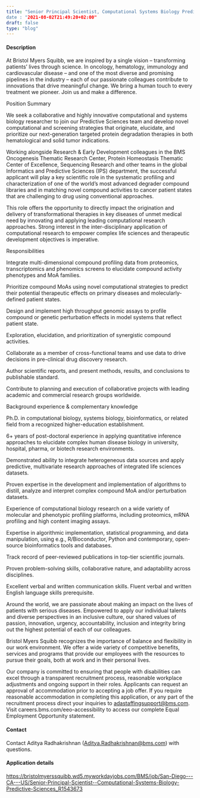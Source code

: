 ```yaml
---
title: "Senior Principal Scientist, Computational Systems Biology Predictive Sciences
date : "2021-08-02T21:49:20+02:00"
draft: false
type: "blog"
---
```


#### Description

At Bristol Myers Squibb, we are inspired by a single vision – transforming patients’ lives through science. In oncology, hematology, immunology and cardiovascular disease – and one of the most diverse and promising pipelines in the industry – each of our passionate colleagues contribute to innovations that drive meaningful change. We bring a human touch to every treatment we pioneer. Join us and make a difference.

Position Summary

We seek a collaborative and highly innovative computational and systems biology researcher to join our Predictive Sciences team and develop novel computational and screening strategies that originate, elucidate, and prioritize our next-generation targeted protein degradation therapies in both hematological and solid tumor indications. 

Working alongside Research & Early Development colleagues in the BMS Oncogenesis Thematic Research Center, Protein Homeostasis Thematic Center of Excellence, Sequencing Research and other teams in the global Informatics and Predictive Sciences (IPS) department, the successful applicant will play a key scientific role in the systematic profiling and characterization of one of the world’s most advanced degrader compound libraries and in matching novel compound activities to cancer patient states that are challenging to drug using conventional approaches. 

This role offers the opportunity to directly impact the origination and delivery of transformational therapies in key diseases of unmet medical need by innovating and applying leading computational research approaches. Strong interest in the inter-disciplinary application of computational research to empower complex life sciences and therapeutic development objectives is imperative. 

 <!--more-->

Responsibilities 

Integrate multi-dimensional compound profiling data from proteomics, transcriptomics and phenomics screens to elucidate compound activity phenotypes and MoA families.

Prioritize compound MoAs using novel computational strategies to predict their potential therapeutic effects on primary diseases and molecularly-defined patient states. 

Design and implement high throughput genomic assays to profile compound or genetic perturbation effects in model systems that reflect patient state.

Exploration, elucidation, and prioritization of synergistic compound activities.

Collaborate as a member of cross-functional teams and use data to drive decisions in pre-clinical drug discovery research.

Author scientific reports, and present methods, results, and conclusions to publishable standard.

Contribute to planning and execution of collaborative projects with leading academic and commercial research groups worldwide.

 

Background experience & complementary knowledge 

Ph.D. in computational biology, systems biology, bioinformatics, or related field from a recognized higher-education establishment. 

6+ years of post-doctoral experience in applying quantitative inference approaches to elucidate complex human disease biology in university, hospital, pharma, or biotech research environments.

Demonstrated ability to integrate heterogeneous data sources and apply predictive, multivariate research approaches of integrated life sciences datasets.

Proven expertise in the development and implementation of algorithms to distill, analyze and interpret complex compound MoA and/or perturbation datasets.

Experience of computational biology research on a wide variety of molecular and phenotypic profiling platforms, including proteomics, mRNA profiling and high content imaging assays.

Expertise in algorithmic implementation, statistical programming, and data manipulation, using e.g., R/Bioconductor, Python and contemporary, open-source bioinformatics tools and databases. 

Track record of peer-reviewed publications in top-tier scientific journals.

Proven problem-solving skills, collaborative nature, and adaptability across disciplines.

Excellent verbal and written communication skills. Fluent verbal and written English language skills prerequisite.

Around the world, we are passionate about making an impact on the lives of patients with serious diseases. Empowered to apply our individual talents and diverse perspectives in an inclusive culture, our shared values of passion, innovation, urgency, accountability, inclusion and integrity bring out the highest potential of each of our colleagues.

Bristol Myers Squibb recognizes the importance of balance and flexibility in our work environment. We offer a wide variety of competitive benefits, services and programs that provide our employees with the resources to pursue their goals, both at work and in their personal lives. 


Our company is committed to ensuring that people with disabilities can excel through a transparent recruitment process, reasonable workplace adjustments and ongoing support in their roles. Applicants can request an approval of accommodation prior to accepting a job offer. If you require reasonable accommodation in completing this application, or any part of the recruitment process direct your inquiries to adastaffingsupport@bms.com. Visit careers.bms.com/eeo-accessibility to access our complete Equal Employment Opportunity statement.

#### Contact

Contact Aditya Radhakrishnan (Aditya.Radhakrishnan@bms.com) with questions.

#### Application details

https://bristolmyerssquibb.wd5.myworkdayjobs.com/BMS/job/San-Diego---CA---US/Senior-Principal-Scientist--Computational-Systems-Biology-Predictive-Sciences_R1543673


